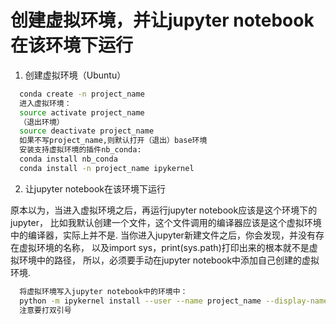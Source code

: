 # 创建虚拟环境，并让jupyter notebook在该环境下运行
1. 创建虚拟环境（Ubuntu）
```zsh
  conda create -n project_name
  进入虚拟环境：
  source activate project_name
  （退出环境）
  source deactivate project_name
  如果不写project_name,则默认打开（退出）base环境
  安装支持虚拟环境的插件nb_conda:
  conda install nb_conda
  conda install -n project_name ipykernel
```
2. 让jupyter notebook在该环境下运行

原本以为，当进入虚拟环境之后，再运行jupyter notebook应该是这个环境下的jupyter，
比如我默认创建一个文件，这个文件调用的编译器应该是这个虚拟环境中的编译器，实际上并不是.
当你进入jupyter新建文件之后，你会发现，并没有存在虚拟环境的名称，
以及import sys，print(sys.path)打印出来的根本就不是虚拟环境中的路径，
所以，必须要手动在jupyter notebook中添加自己创建的虚拟环境.

```zsh
  将虚拟环境写入jupyter notebook中的环境中：
  python -m ipykernel install --user --name project_name --display-name "project_name"
  注意要打双引号
```
